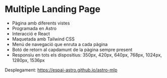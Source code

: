 # Multiple Landing Page

- Pàgina amb diferents vistes
- Programada en Astro
- Interacció e React
- Maquetada amb Tailwind CSS
- Menú de navegació que enruta a cada pàgina
- Botó de retorn al capdamunt de la pàgina sempre present
- Responsiu en tots els dispositius: 350px, 420px, 640px, 768px, 1024px, 1280px, 1536px

Desplegament: https://espai-astro.github.io/astro-mlp
